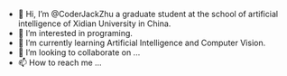 - 👋 Hi, I’m @CoderJackZhu a graduate student at the school of artificial intelligence of Xidian University in China.
- 👀 I’m interested in programing.
- 🌱 I’m currently learning Artificial Intelligence and Computer Vision.
- 💞️ I’m looking to collaborate on ...
- 📫 How to reach me ...

<!---
CoderJackZhu/CoderJackZhu is a ✨ special ✨ repository because its `README.md` (this file) appears on your GitHub profile.
You can click the Preview link to take a look at your changes.
--->
